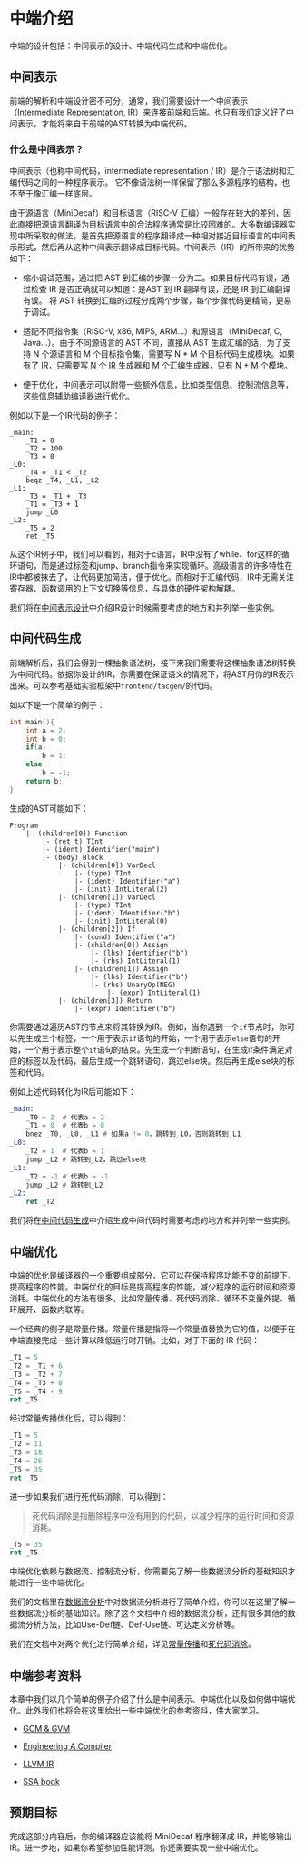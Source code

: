 # 中端介绍

中端的设计包括：中间表示的设计、中端代码生成和中端优化。

## 中间表示

前端的解析和中端设计密不可分，通常，我们需要设计一个中间表示（Intermediate Representation, IR）来连接前端和后端。也只有我们定义好了中间表示，才能将来自于前端的AST转换为中端代码。

### 什么是中间表示？

中间表示（也称中间代码，intermediate representation / IR）是介于语法树和汇编代码之间的一种程序表示。 它不像语法树一样保留了那么多源程序的结构，也不至于像汇编一样底层。

由于源语言（MiniDecaf）和目标语言（RISC-V 汇编）一般存在较大的差别，因此直接把源语言翻译为目标语言中的合法程序通常是比较困难的。大多数编译器实现中所采取的做法，是首先把源语言的程序翻译成一种相对接近目标语言的中间表示形式，然后再从这种中间表示翻译成目标代码。中间表示（IR）的所带来的优势如下：

- 缩小调试范围，通过把 AST 到汇编的步骤一分为二。如果目标代码有误，通过检查 IR 是否正确就可以知道：是AST 到 IR 翻译有误，还是 IR 到汇编翻译有误。 将 AST 转换到汇编的过程分成两个步骤，每个步骤代码更精简，更易于调试。
- 适配不同指令集（RISC-V, x86, MIPS, ARM...）和源语言（MiniDecaf, C, Java...）。由于不同源语言的 AST 不同，直接从 AST 生成汇编的话，为了支持 N 个源语言和 M 个目标指令集，需要写 N * M 个目标代码生成模块。如果有了 IR，只需要写 N 个 IR 生成器和 M 个汇编生成器，只有 N + M 个模块。

- 便于优化，中间表示可以附带一些额外信息，比如类型信息、控制流信息等，这些信息辅助编译器进行优化。

例如以下是一个IR代码的例子：

```assembly
_main:
    _T1 = 0
    _T2 = 100
    _T3 = 0
_L0:
    _T4 = _T1 < _T2
    beqz _T4, _L1, _L2
_L1:
    _T3 = _T1 + _T3
    _T1 = _T3 + 1
    jump _L0
_L2:
    _T5 = 2
    ret _T5
```

从这个IR例子中，我们可以看到，相对于c语言，IR中没有了while、for这样的循环语句，而是通过标签和jump、branch指令来实现循环。高级语言的许多特性在IR中都被抹去了，让代码更加简洁，便于优化。而相对于汇编代码，IR中无需关注寄存器、函数调用的上下文切换等信息，与具体的硬件架构解耦。

我们将在[中间表示设计](./ir.md)中介绍IR设计时候需要考虑的地方和并列举一些实例。

## 中间代码生成

前端解析后，我们会得到一棵抽象语法树，接下来我们需要将这棵抽象语法树转换为中间代码。依据你设计的IR，你需要在保证语义的情况下，将AST用你的IR表示出来。可以参考基础实验框架中`frontend/tacgen/`的代码。

如以下是一个简单的例子：

```C
int main(){
    int a = 2;
    int b = 0;
    if(a)
        b = 1;
    else
        b = -1;
    return b;
}
```

生成的AST可能如下：
```
Program
    |- (children[0]) Function
        |- (ret_t) TInt
        |- (ident) Identifier("main")
        |- (body) Block
            |- (children[0]) VarDecl
                |- (type) TInt
                |- (ident) Identifier("a")
                |- (init) IntLiteral(2)
            |- (children[1]) VarDecl
                |- (type) TInt
                |- (ident) Identifier("b")
                |- (init) IntLiteral(0)
            |- (children[2]) If
                |- (cond) Identifier("a")
                |- (children[0]) Assign
                    |- (lhs) Identifier("b")
                    |- (rhs) IntLiteral(1)
                |- (children[1]) Assign
                    |- (lhs) Identifier("b")
                    |- (rhs) UnaryOp(NEG)
                        |- (expr) IntLiteral(1)
            |- (children[3]) Return
                |- (expr) Identifier("b")
```

你需要通过遍历AST的节点来将其转换为IR。例如，当你遇到一个`if`节点时，你可以先生成三个标签，一个用于表示`if`语句的开始，一个用于表示`else`语句的开始，一个用于表示整个`if`语句的结束。先生成一个判断语句，在生成if条件满足对应的标签以及代码，最后生成一个跳转语句，跳过else块。然后再生成else块的标签和代码。

例如上述代码转化为IR后可能如下：

```asm
_main:
    _T0 = 2  # 代表a = 2
    _T1 = 0  # 代表b = 0
    bnez _T0, _L0, _L1 # 如果a != 0，跳转到_L0，否则跳转到_L1
_L0:
    _T2 = 1  # 代表b = 1
    jump _L2 # 跳转到_L2，跳过else块
_L1:
    _T2 = -1 # 代表b = -1
    jump _L2 # 跳转到_L2
_L2:
    ret _T2
``` 
我们将在[中间代码生成](./irgen.md)中介绍生成中间代码时需要考虑的地方和并列举一些实例。

## 中端优化

中端的优化是编译器的一个重要组成部分，它可以在保持程序功能不变的前提下，提高程序的性能。中端优化的目标是提高程序的性能，减少程序的运行时间和资源消耗。中端优化的方法有很多，比如常量传播、死代码消除、循环不变量外提、循环展开、函数内联等。

一个经典的例子是常量传播。常量传播是指将一个常量值替换为它的值，以便于在中端直接完成一些计算以降低运行时开销。比如，对于下面的 IR 代码：

```asm
_T1 = 5
_T2 = _T1 + 6
_T3 = _T2 + 7
_T4 = _T3 + 8
_T5 = _T4 + 9
ret _T5
```

经过常量传播优化后，可以得到：

```asm
_T1 = 5
_T2 = 11
_T3 = 18
_T4 = 26
_T5 = 35
ret _T5
```

进一步如果我们进行死代码消除，可以得到：
> 死代码消除是指删除程序中没有用到的代码，以减少程序的运行时间和资源消耗。

```asm
_T5 = 35
ret _T5
```

中端优化依赖与数据流、控制流分析，你需要先了解一些数据流分析的基础知识才能进行一些中端优化。

我们的文档里在[数据流分析](../../step6/dataflow.md)中对数据流分析进行了简单介绍，你可以在这里了解一些数据流分析的基础知识。除了这个文档中介绍的数据流分析，还有很多其他的数据流分析方法，比如Use-Def链、Def-Use链、可达定义分析等。

我们在文档中对两个优化进行简单介绍，详见[常量传播](./cp.md)和[死代码消除](./dce.md)。

## 中端参考资料

本章中我们以几个简单的例子介绍了什么是中间表示、中端优化以及如何做中端优化。此外我们也将会在这里给出一些中端优化的参考资料，供大家学习。

- [GCM & GVM](https://courses.cs.washington.edu/courses/cse501/06wi/reading/click-pldi95.pdf) 

- [Engineering A Compiler](https://github.com/lighthousand/books/blob/master/Engineering%20A%20Compiler%202nd%20Edition%20by%20Cooper%20and%20Torczon.pdf)

- [LLVM IR](https://llvm.org/docs/LangRef.html)

- [SSA book](https://pfalcon.github.io/ssabook/latest/book-full.pdf)


## 预期目标

完成这部分内容后，你的编译器应该能将 MiniDecaf 程序翻译成 IR，并能够输出 IR。进一步地，如果你希望参加性能评测，你还需要实现一些中端优化。

